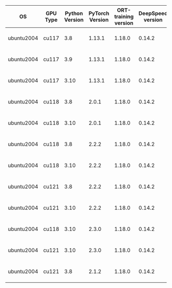 | OS | GPU Type | Python Version | PyTorch Version | ORT-training version | DeepSpeed version | torch-ort Version | Nebula Version | MCR Image Name |
| - | - | - | - | - | - | - | - | - |
|ubuntu2004|cu117|3.8|1.13.1|1.18.0|0.14.2|1.17.0|0.16.13|mcr.microsoft.com/aifx/acpt/stable-ubuntu2004-cu117-py38-torch1131|
|ubuntu2004|cu117|3.9|1.13.1|1.18.0|0.14.2|1.17.0|0.16.13|mcr.microsoft.com/aifx/acpt/stable-ubuntu2004-cu117-py39-torch1131|
|ubuntu2004|cu117|3.10|1.13.1|1.18.0|0.14.2|1.17.0|0.16.13|mcr.microsoft.com/aifx/acpt/stable-ubuntu2004-cu117-py310-torch1131|
|ubuntu2004|cu118|3.8|2.0.1|1.18.0|0.14.2|1.17.0|0.16.13|mcr.microsoft.com/aifx/acpt/stable-ubuntu2004-cu118-py38-torch201|
|ubuntu2004|cu118|3.10|2.0.1|1.18.0|0.14.2|1.17.0|0.16.13|mcr.microsoft.com/aifx/acpt/stable-ubuntu2004-cu118-py310-torch201|
|ubuntu2004|cu118|3.8|2.2.2|1.18.0|0.14.2|1.17.0|0.16.13|mcr.microsoft.com/aifx/acpt/stable-ubuntu2004-cu118-py38-torch222|
|ubuntu2004|cu118|3.10|2.2.2|1.18.0|0.14.2|1.17.0|0.16.13|mcr.microsoft.com/aifx/acpt/stable-ubuntu2004-cu118-py310-torch222|
|ubuntu2004|cu121|3.8|2.2.2|1.18.0|0.14.2|1.17.0|0.16.13|mcr.microsoft.com/aifx/acpt/stable-ubuntu2004-cu121-py38-torch222|
|ubuntu2004|cu121|3.10|2.2.2|1.18.0|0.14.2|1.17.0|0.16.13|mcr.microsoft.com/aifx/acpt/stable-ubuntu2004-cu121-py310-torch222|
|ubuntu2004|cu118|3.10|2.3.0|1.18.0|0.14.2|1.17.0|0.16.13|mcr.microsoft.com/aifx/acpt/stable-ubuntu2004-cu118-py310-torch230|
|ubuntu2004|cu121|3.10|2.3.0|1.18.0|0.14.2|1.17.0|0.16.13|mcr.microsoft.com/aifx/acpt/stable-ubuntu2004-cu121-py310-torch230|
|ubuntu2004|cu121|3.8|2.1.2|1.18.0|0.14.2|1.17.0|0.16.13|mcr.microsoft.com/aifx/acpt/stable-ubuntu2004-cu121-py38-torch212|
